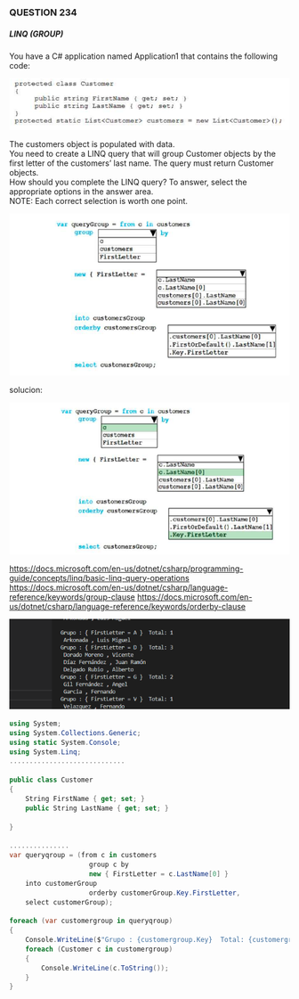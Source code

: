 ### QUESTION 234

##### LINQ (GROUP)


You have a C# application named Application1 that contains the following code:



![c1](c1.PNG "c1")

The customers object is populated with data.  
You need to create a LINQ query that will group Customer objects by the first letter of the customers’ last
name. The query must return Customer objects.  
How should you complete the LINQ query? To answer, select the appropriate options in the answer area.  
NOTE: Each correct selection is worth one point.  

![c2](c2.PNG "c2")


solucion:

![c3](c3.PNG "c3")


https://docs.microsoft.com/en-us/dotnet/csharp/programming-guide/concepts/linq/basic-linq-query-operations
https://docs.microsoft.com/en-us/dotnet/csharp/language-reference/keywords/group-clause
https://docs.microsoft.com/en-us/dotnet/csharp/language-reference/keywords/orderby-clause


![demo](demo.PNG "demo")



````c#
using System;
using System.Collections.Generic;
using static System.Console;
using System.Linq;
.............................

public class Customer
{
    String FirstName { get; set; }
    public String LastName { get; set; }
    
}

...............
var queryqroup = (from c in customers
                    group c by
                    new { FirstLetter = c.LastName[0] }
    into customerGroup
                    orderby customerGroup.Key.FirstLetter,
    select customerGroup);

foreach (var customergroup in queryqroup)
{
    Console.WriteLine($"Grupo : {customergroup.Key}  Total: {customergroup.Count().ToString()}");
    foreach (Customer c in customergroup)
    {
        Console.WriteLine(c.ToString());
    }
}

````



